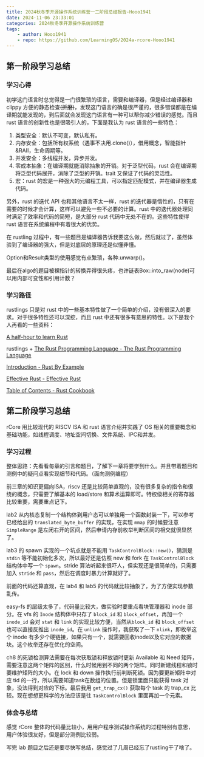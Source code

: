 ```yaml
---
title: 2024秋冬季开源操作系统训练营一二阶段总结报告-Hooo1941
date: 2024-11-06 23:33:01
categories: 2024秋冬季开源操作系统训练营
tags:
    - author: Hooo1941
    - repo: https://github.com/LearningOS/2024a-rcore-Hooo1941
---
```


## 第一阶段学习总结

### 学习心得

初学这门语言时总觉得是一门很繁琐的语言，需要和编译器，但是经过编译器和 clippy 方便的静态检查~~(折磨)~~，发现这门语言的确是很严谨的，很多错误都是在编译期就能发现的，到后面就会发现这门语言有一种可以帮你减少错误的感觉。而且 rust 语言的创新性也是很吸引人的，下面是我认为 rust 语言的一些特色：

1. 类型安全：默认不可变，默认私有。
2. 内存安全：包括所有权系统（遇事不决用.clone()），借用概念，智能指针&RAII，生命周期等。
3. 并发安全：多线程并发，异步并发。
4. 零成本抽象：在编译期就能消除抽象的开销。对于泛型代码，rust 会在编译期将泛型代码展开，消除了泛型的开销。trait 又保证了代码的灵活性。
5. 宏：rust 的宏是一种强大的元编程工具，可以指定匹配模式，并在编译器生成代码。

另外，rust 的迭代 API 也和其他语言不太一样，rust 的迭代器是惰性的，只有在需要的时候才会计算，这样可以避免一些不必要的计算。rust 中的迭代器处理同时满足了效率和代码的简短，是大部分 rust 代码中无处不在的。这些特性使得 rust 语言在系统编程中有着很大的优势。

在 rustling 过程中，有一些题目是编译器告诉我要这么做，然后就过了，虽然体验到了编译器的强大，但是对底层的原理还是似懂非懂。

Option和Result类型的使用感觉有点繁琐，各种.unwarp()。

最后在algo的题目被裸指针的转换弄得很头疼，也许链表Box::into_raw(node)可以用内部可变性和引用计数？

### 学习路径

rustlings 只是对 rust 中的一些基本特性做了一个简单的介绍，没有很深入的要求。对于很多特性还可以深挖，而且 rust 中还有很多有意思的特性。以下是我个人再看的一些资料：

[A half-hour to learn Rust](https://fasterthanli.me/articles/a-half-hour-to-learn-rust)

rustlings + [The Rust Programming Language - The Rust Programming Language](https://doc.rust-lang.org/book/)

[Introduction - Rust By Example](https://doc.rust-lang.org/rust-by-example/)

[Effective Rust - Effective Rust](https://www.lurklurk.org/effective-rust/)

[Table of Contents - Rust Cookbook](https://rust-lang-nursery.github.io/rust-cookbook/intro.html)

## 第二阶段学习总结

rCore 用比较现代的 RISCV ISA 和 rust 语言介绍并实践了 OS 相关的重要概念和基础功能，如线程调度、地址空间切换、文件系统、IPC和并发。

### 学习过程

整体思路：先看看每章的引言和题目，了解下一章将要学到什么。并且带着题目和测例中的疑问点看实现细节和代码。（面向测例编程）

前三章的知识更偏向ISA，riscv 还是比较简单直观的，没有很多复杂的指令和很绕的概念，只需要了解基本的 load/store 和算术运算即可。特权级相关的寄存器比较重要，需要重点记下。

lab2 从内核态复制一个结构体到用户态可以单独用一个函数封装一下，可以参考已经给出的 `translated_byte_buffer` 的实现，在实现 `mmap` 的时候要注意 `SimpleRange` 是左闭右开的区间，然后申请内存前枚举判断区间的相交就很显然了。

lab3 的 spawn 实现的一个坑点就是不能用 `TaskControlBlock::new()`，猜测是 `stdin` 等不能初始化多次，所以最好还是仿照 new 和 fork 在 `TaskControlBlock` 结构体中写一个 `spawn`。stride 算法听起来很吓人，但实现还是很简单的，只需要加入 `stride` 和 `pass`，然后在调度时暴力计算就好了。

前面的代码还算直观，在 lab4 和 lab5 的代码就比较抽象了，为了方便实现参数乱传。

easy-fs 的层级太多了，代码量比较大，做实验时要重点看块管理器和 inode 部分。在 vfs 的 `Inode` 结构体中只存了 `block_id` 和 `block_offset`，再加一个 `inode_id` 会对 `stat` 和 `link` 的实现比较方便，当然从`block_id` 和 `block_offset` 也可以直接反推出 `inode_id`。在 `unlink` 操作时，我获取了一下 `nlink`，即枚举这个 inode 有多少个硬链接，如果只有一个，就需要回收inode以及它对应的数据块。这个枚举还存在优化的空间。

ch8 的死锁检测算法需要在每次获取锁和释放锁时更新 Available 和 Need 矩阵，需要注意这两个矩阵的区别，什么时候用到不同的两个矩阵。同时新建线程和锁时要维护矩阵的大小。在 lock 和 down 操作执行前判断死锁。因为要更新矩阵中对应 tid 的一行，所以需要知道task在数组的位置。但是锁里面只能获得 task 对象，没法得到对应的下标。最后我用 `get_trap_cx()` 获取每个 task 的 trap_cx 比较。现在想想更科学的方法应该是往 `TaskControlBlock` 里面再加一个元素。

### 体会与总结

感觉 rCore 整体的代码量比较小，用用户程序测试操作系统的过程特别有意思，用户体验很友好，但是部分测例比较弱。

写完 lab 题目之后还是要尽快写总结，感觉过了几周已经忘了rustling干了啥了。
